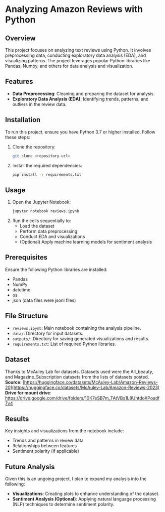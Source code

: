 # Analyzing Amazon Reviews with Python

## Overview
This project focuses on analyzing text reviews using Python. It involves preprocessing data, conducting exploratory data analysis (EDA), and visualizing patterns. The project leverages popular Python libraries like Pandas, Numpy, and others for data analysis and visualization.

## Features
- **Data Preprocessing**: Cleaning and preparing the dataset for analysis.
- **Exploratory Data Analysis (EDA)**: Identifying trends, patterns, and outliers in the review data.

## Installation
To run this project, ensure you have Python 3.7 or higher installed. Follow these steps:

1. Clone the repository:
   ```bash
   git clone <repository-url>
   ```
2. Install the required dependencies:
   ```bash
   pip install -r requirements.txt
   ```

## Usage
1. Open the Jupyter Notebook:
   ```bash
   jupyter notebook reviews.ipynb
   ```
2. Run the cells sequentially to:
   - Load the dataset
   - Perform data preprocessing
   - Conduct EDA and visualizations
   - (Optional) Apply machine learning models for sentiment analysis

## Prerequisites
Ensure the following Python libraries are installed:
- Pandas
- NumPy
- datetime
- os
- json (data files were jsonl files)

## File Structure
- `reviews.ipynb`: Main notebook containing the analysis pipeline.
- `data/`: Directory for input datasets.
- `outputs/`: Directory for saving generated visualizations and results.
- `requirements.txt`: List of required Python libraries.

## Dataset
Thanks to McAuley Lab for datasets. Datasets used were the All_beauty, and Magazine_Subscription datasets from the lists of datasets posted.
**Source**: [https://huggingface.co/datasets/McAuley-Lab/Amazon-Reviews-20](https://huggingface.co/datasets/McAuley-Lab/Amazon-Reviews-2023)
**Drive for mount drive**: https://drive.google.com/drive/folders/10K7eSB7m_TAtVBx1L8UhtdoXPoadf7v4

## Results
Key insights and visualizations from the notebook include:
- Trends and patterns in review data
- Relationships between features
- Sentiment polarity (if applicable)

## Future Analysis
Given this is an ungoing project, I plan to expand my analysis into the following: 
- **Visualizations**: Creating plots to enhance understanding of the dataset.
- **Sentiment Analysis (Optional)**: Applying natural language processing (NLP) techniques to determine sentiment polarity.





